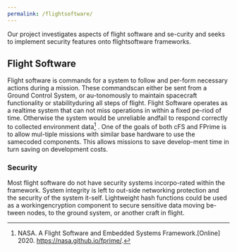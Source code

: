 ```yaml
---
permalink: /flightsoftware/
---
```


Our  project  investigates  aspects  of  flight  software  and  se-curity and seeks to implement security features onto flightsoftware frameworks.

## Flight Software
Flight software is commands for a system to follow and per-form necessary actions during a mission. These commandscan  either  be  sent  from  a  Ground  Control  System,  or  au-tonomously to maintain spacecraft functionality or stabilityduring all steps of flight. Flight Software operates as a realtime system that can not miss operations in within a fixed pe-riod of time. Otherwise the system would be unreliable andfail to respond correctly to collected environment data[^1] . One of the goals of both cFS and FPrime is to allow mul-tiple missions with similar base hardware to use the samecoded  components.  This  allows  missions  to  save  develop-ment time in turn saving on development costs.

### Security
Most flight software do not have security systems incorpo-rated within the framework. System integrity is left to out-side networking protection and the security of the system it-self. Lightweight hash functions could be used as a workingencryption component to secure sensitive data moving be-tween nodes, to the ground system, or another craft in flight.

[^1]: NASA. A Flight Software and Embedded Systems Framework.[Online] 2020. https://nasa.github.io/fprime/.

